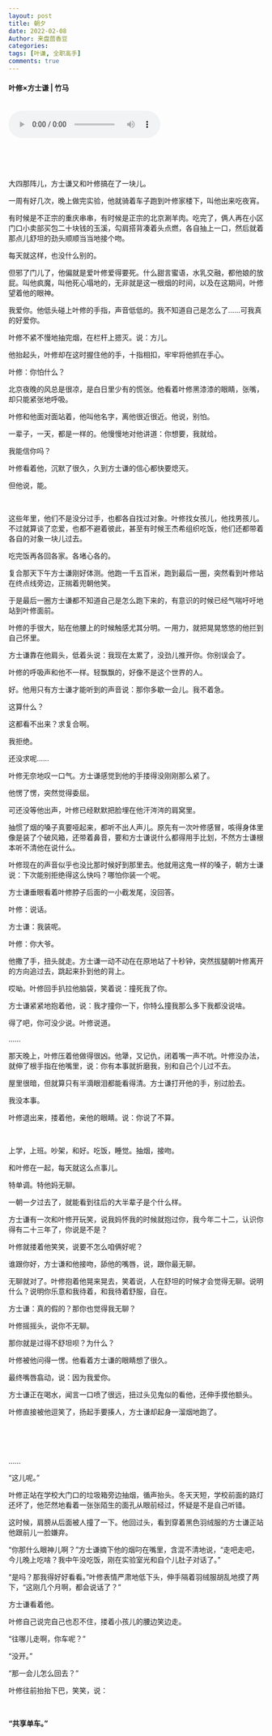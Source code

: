 ```yaml
---
layout: post
title: 朝夕
date: 2022-02-08
Author: 来盘茴香豆
categories: 
tags: [叶谦, 全职高手]
comments: true
--- 
```


#### 叶修×方士谦 | 竹马


<br/>

<audio src="https://sharefs.ali.kugou.com/202202100024/1e0baf75121ec81acea452739c32cdb3/KGTX/CLTX001/ebf135070376049f2c84cb1bc9c3b0ba.mp3" controls="controls">
  
</audio>
  
<br/><br/><br/>


大四那阵儿，方士谦又和叶修搞在了一块儿。

一周有好几次，晚上做完实验，他就骑着车子跑到叶修家楼下，叫他出来吃夜宵。

有时候是不正宗的重庆串串，有时候是正宗的北京涮羊肉。吃完了，俩人再在小区门口小卖部买包二十块钱的玉溪，勾肩搭背凑着头点燃，各自抽上一口，然后就着那点儿舒坦的劲头顺顺当当地接个吻。

每天就这样，也没什么别的。

但邪了门儿了，他偏就是爱叶修爱得要死。什么甜言蜜语，水乳交融，都他娘的放屁。叫他疯魔，叫他死心塌地的，无非就是这一根烟的时间，以及在这期间，叶修望着他的眼神。

我爱你。他低头碰上叶修的手指，声音低低的。我不知道自己是怎么了……可我真的好爱你。

叶修不紧不慢地抽完烟，在栏杆上摁灭。说：方儿。

他抬起头，叶修却在这时握住他的手，十指相扣，牢牢将他抓在手心。

叶修：你怕什么？

北京夜晚的风总是很凉，是白日里少有的慌张。他看着叶修黑漆漆的眼睛，张嘴，却只能紧张地呼吸。

叶修和他面对面站着，他叫他名字，离他很近很近。他说，别怕。

一辈子，一天，都是一样的。他慢慢地对他讲道：你想要，我就给。

我能信你吗？

叶修看着他，沉默了很久，久到方士谦的信心都快要熄灭。

但他说，能。

<br/>

这些年里，他们不是没分过手，也都各自找过对象。叶修找女孩儿，他找男孩儿。不过就算谈了恋爱，也都不避着彼此，甚至有时候王杰希组织吃饭，他们还都带着各自的对象一块儿过去。

吃完饭再各回各家。各堵心各的。

复合那天下午方士谦刚好体测。他跑一千五百米，跑到最后一圈，突然看到叶修站在终点线旁边，正揣着兜朝他笑。

于是最后一圈方士谦都不知道自己是怎么跑下来的，有意识的时候已经气喘吁吁地站到叶修面前。

叶修的手很大，贴在他腰上的时候触感尤其分明。一用力，就把晃晃悠悠的他拦到自己怀里。

方士谦靠在他肩头，低着头说：我现在太累了，没劲儿推开你。你别误会了。

叶修的呼吸声和他不一样。轻飘飘的，好像不是这个世界的人。

好。他用只有方士谦才能听到的声音说：那你多歇一会儿。我不着急。

这算什么？

这都看不出来？求复合啊。

我拒绝。

还没求呢……

叶修无奈地叹一口气。方士谦感觉到他的手搂得没刚刚那么紧了。

他愣了愣，突然觉得委屈。

可还没等他出声，叶修已经默默把脸埋在他汗涔涔的肩窝里。

抽惯了烟的嗓子真要哑起来，都听不出人声儿。原先有一次叶修感冒，咳得身体里像是装了个破风箱，还带着鼻音，要和方士谦说什么都得用手比划，不然方士谦根本听不清他在说什么。

叶修现在的声音似乎也没比那时候好到那里去。他就用这鬼一样的嗓子，朝方士谦说：下次能别拒绝得这么快吗？哪怕你装一个呢。

方士谦垂眼看着叶修脖子后面的一小截发尾，没回答。

叶修：说话。

方士谦：我装呢。

叶修：你大爷。

他撒了手，扭头就走。方士谦一动不动在在原地站了十秒钟，突然拔腿朝叶修离开的方向追过去，跳起来扑到他的背上。

哎呦。叶修回手扒拉他脑袋，笑着说：撞死我了你。

方士谦紧紧地抱着他，说：我才撞你一下，你特么撞我那么多下我都没说啥。

得了吧，你可没少说。叶修说道。

……

那天晚上，叶修压着他做得很凶。他犟，又记仇，闭着嘴一声不吭。叶修没办法，就伸了根手指在他嘴里，说：你有本事就折磨我，别和自己个儿过不去。

屋里很暗，但就算只有半滴眼泪都能看得清。方士谦打开他的手，别过脸去。

我没本事。

叶修退出来，搂着他，亲他的眼睛。说：你说了不算。

<br/>

上学，上班。吵架，和好。吃饭，睡觉。抽烟，接吻。

和叶修在一起，每天就这么点事儿。

特单调。特他妈无聊。

一朝一夕过去了，就能看到往后的大半辈子是个什么样。

方士谦有一次和叶修开玩笑，说我妈怀我的时候就抱过你，我今年二十二，认识你得有二十三年了，你说是不是？

叶修就搂着他笑笑，说要不怎么咱俩好呢？

谁跟你好，方士谦和他接吻，舔他的嘴唇，说，跟你最无聊。

无聊就对了。叶修抱着他晃来晃去，笑着说，人在舒坦的时候才会觉得无聊。说明什么？说明你乐意和我待着，和我待着舒服，自在。

方士谦：真的假的？那你也觉得我无聊？

叶修摇摇头，说你不无聊。

那你就是过得不舒坦呗？为什么？

叶修被他问得一愣。他看着方士谦的眼睛想了很久。

最终嘴唇翕动，说：因为我爱你。

方士谦正在喝水，闻言一口喷了很远，扭过头见鬼似的看他，还伸手摸他额头。

叶修直接被他逗笑了，扬起手要揍人，方士谦却起身一溜烟地跑了。

<br/><br/><br/>

……

“这儿呢。”

叶修正站在学校大门口的垃圾箱旁边抽烟，循声抬头。冬天天短，学校前面的路灯还坏了，他茫然地看着一张张陌生的面孔从眼前经过，怀疑是不是自己听错。

这时候，肩膀从后面被人撞了一下。他回过头，看到穿着黑色羽绒服的方士谦正站他跟前儿一脸嫌弃。

“你那什么眼神儿啊？”方士谦摘下他的烟叼在嘴里，含混不清地说，“走吧走吧，今儿晚上吃啥？我中午没吃饭，刚在实验室光和自个儿肚子对话了。”

“是吗？那我得好好看看。”叶修表情严肃地低下头，伸手隔着羽绒服胡乱地摸了两下，“这刚几个月啊，都会说话了？”

方士谦看着他。

叶修自己说完自己也忍不住，搂着小孩儿的腰边笑边走。

“往哪儿走啊，你车呢？”

“没开。”

“那一会儿怎么回去？”

叶修往前抬抬下巴，笑笑，说：

<br/>

**“共享单车。”**

<br/><br/><br/>




